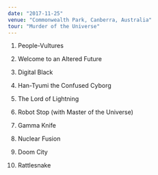 ```yaml
---
date: "2017-11-25"
venue: "Commonwealth Park, Canberra, Australia"
tour: "Murder of the Universe"
---
```



 1. People-Vultures

 2. Welcome to an Altered Future

 3. Digital Black

 4. Han-Tyumi the Confused Cyborg

 5. The Lord of Lightning

 6. Robot Stop
    (with Master of the Universe)

 7. Gamma Knife

 8. Nuclear Fusion

 9. Doom City

10. Rattlesnake


